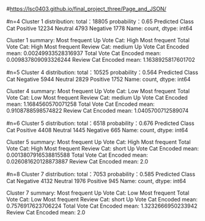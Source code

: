 #https://lsc0403.github.io/final_project_three/Page_and_JSON/

#n=4
Cluster 1 distribution: total：18805 probability：0.65
Predicted Class Cat
Positive    12234
Neutral      4793
Negative     1778
Name: count, dtype: int64


Cluster 1 summary:
Most frequent Up Vote Cat: High
Most frequent Total Vote Cat: High
Most frequent Review Cat: medium
Up Vote Cat Encoded mean: 0.00249933528316937
Total Vote Cat Encoded mean: 0.009837809093326244
Review Cat Encoded mean: 1.1638925817601702

#n=5 
Cluster 4 distribution: total：10525 probability：0.564
Predicted Class Cat
Negative    5944
Neutral     2829
Positive    1752
Name: count, dtype: int64


Cluster 4 summary:
Most frequent Up Vote Cat: Low
Most frequent Total Vote Cat: Low
Most frequent Review Cat: medium
Up Vote Cat Encoded mean: 1.1684560570071258
Total Vote Cat Encoded mean: 0.9108788598574822
Review Cat Encoded mean: 1.0405700712589074

#n=6
Cluster 5 distribution: total：6518 probability：0.676
Predicted Class Cat
Positive    4408
Neutral     1445
Negative     665
Name: count, dtype: int64


Cluster 5 summary:
Most frequent Up Vote Cat: High
Most frequent Total Vote Cat: High
Most frequent Review Cat: short
Up Vote Cat Encoded mean: 0.0013807916538815588
Total Vote Cat Encoded mean: 0.026081620128873887
Review Cat Encoded mean: 2.0

#n=8
Cluster 7 distribution: total：7053 probability：0.585
Predicted Class Cat
Negative    4132
Neutral     1976
Positive     945
Name: count, dtype: int64


Cluster 7 summary:
Most frequent Up Vote Cat: Low
Most frequent Total Vote Cat: Low
Most frequent Review Cat: short
Up Vote Cat Encoded mean: 0.7576917623706224
Total Vote Cat Encoded mean: 1.3232666950233942
Review Cat Encoded mean: 2.0